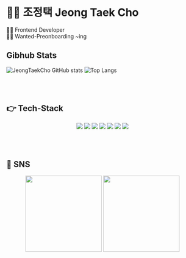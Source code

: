 # 👦🏻 조정택 Jeong Taek Cho 

👩‍💻 Frontend Developer<br />
👩‍🎓 Wanted-Preonboarding ~ing

## Gibhub Stats

  ![JeongTaekCho GitHub stats](https://github-readme-stats.vercel.app/api?username=JeongTaekCho&show_icons=true&theme=radical)
  ![Top Langs](https://github-readme-stats.vercel.app/api/top-langs/?username=JeongTaekCho&layout=compact&theme=radical)


<br /> <br/>

## 👉 Tech-Stack
<div align="center"><img src="https://img.shields.io/badge/HTML5-E34F26?style=flat-square&logo=HTML5&logoColor=white"/>
<img src="https://img.shields.io/badge/CSS3-1572B6?style=flat-square&logo=CSS3&logoColor=white"/>
<img src="https://img.shields.io/badge/JavaScript-F7DF1E?style=flat-square&logo=JavaScript&logoColor=white"/>
<img src="https://img.shields.io/badge/React-61DAFB?style=flat-square&logo=react&logoColor=white"/>
<img src="https://img.shields.io/badge/Next.js-000000?style=flat-square&logo=Next.js&logoColor=white"/>
<img src="https://img.shields.io/badge/GraphQL-E10098?style=flat-square&logo=GraphQL&logoColor=white"/>
<img src="https://img.shields.io/badge/styled-components-DB7093?style=flat-square&logo=styled-components&logoColor=white"/></div>

<br /> <br/>

## 👀 SNS
<div align="center">
  <a href="https://www.instagram.com/j._.taek/"><img src="https://user-images.githubusercontent.com/92679073/207911684-d820f714-19d8-4337-9ab5-f01faeeda4da.png"  width="200" /></a>
  <a href="https://velog.io/@diclfn42"><img src="https://user-images.githubusercontent.com/92679073/207911708-48700a71-86f3-4b47-8b3a-cd65a128b663.jpeg"  width="200"  /></a>
</div>


<br/><br/>






